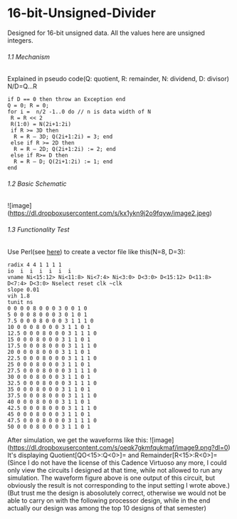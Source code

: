 # 16-bit-Unsigned-Divider
Designed for 16-bit unsigned data.  All the values here are unsigned integers.<br />

###### 1.1 Mechanism 
Explained in pseudo code(Q: quotient, R: remainder, N: dividend, D: divisor) N/D=Q...R
```
if D == 0 then throw an Exception end
Q = 0; R = 0;
for i =  n/2 -1..0 do // n is data width of N
 R = R << 2 
 R(1:0) = N(2i+1:2i) 
 if R >= 3D then
  R = R – 3D; Q(2i+1:2i) = 3; end
 else if R >= 2D then
  R = R – 2D; Q(2i+1:2i) := 2; end
 else if R>= D then
  R = R – D; Q(2i+1:2i) := 1; end
end
```
###### 1.2 Basic Schematic
![image] (https://dl.dropboxusercontent.com/s/kx1ykn9j2o9fqyw/image2.jpeg)

###### 1.3 Functionality Test

Use Perl(see [here](https://github.com/CWang24/16-bit-Unsigned-Divider/blob/master/divider_function_test_vec_gen.pl)) to create a vector file like this(N=8, D=3):
```
radix 4 4 1 1 1 1 
io  i  i  i  i  i  i 
vname Ni<15:12> Ni<11:8> Ni<7:4> Ni<3:0> D<3:0> D<15:12> D<11:8> D<7:4> D<3:0> Nselect reset clk ~clk
slope 0.01
vih 1.8
tunit ns
0 0 0 0 8 0 0 0 3 0 0 1 0
5 0 0 0 8 0 0 0 3 0 1 0 1
7.5 0 0 0 8 0 0 0 3 1 1 1 0
10 0 0 0 8 0 0 0 3 1 1 0 1
12.5 0 0 0 8 0 0 0 3 1 1 1 0
15 0 0 0 8 0 0 0 3 1 1 0 1
17.5 0 0 0 8 0 0 0 3 1 1 1 0
20 0 0 0 8 0 0 0 3 1 1 0 1
22.5 0 0 0 8 0 0 0 3 1 1 1 0
25 0 0 0 8 0 0 0 3 1 1 0 1
27.5 0 0 0 8 0 0 0 3 1 1 1 0
30 0 0 0 8 0 0 0 3 1 1 0 1
32.5 0 0 0 8 0 0 0 3 1 1 1 0
35 0 0 0 8 0 0 0 3 1 1 0 1
37.5 0 0 0 8 0 0 0 3 1 1 1 0
40 0 0 0 8 0 0 0 3 1 1 0 1
42.5 0 0 0 8 0 0 0 3 1 1 1 0
45 0 0 0 8 0 0 0 3 1 1 0 1
47.5 0 0 0 8 0 0 0 3 1 1 1 0
50 0 0 0 8 0 0 0 3 1 1 0 1
```
After simulation, we get the waveforms like this:
![image] (https://dl.dropboxusercontent.com/s/oeqk7gkmfqukmaf/image9.png?dl=0)
It's displaying Quotient[QO<15>:Q<0>]= and Remainder[R<15>:R<0>]=<br />
(Since I do not have the license of this Cadence Virtuoso any more, I could only view the circuits I designed at that time, while not allowed to run any simulation. The waveform figure above is one output of this circuit, but obviously the result is not corresponding to the input setting I wrote above.)<br />
(But trust me the design is abosolutely correct, otherwise we would not be able to carry on with the following processor design, while in the end actually our design was among the top 10 designs of that semester)
